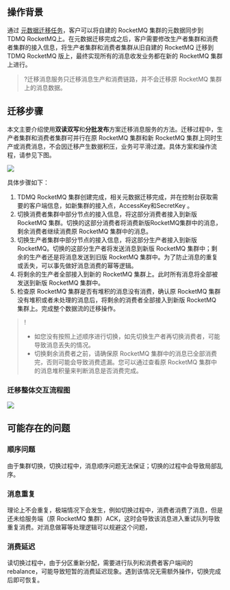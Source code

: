 ## 操作背景

通过 [元数据迁移任务](https://cloud.tencent.com/document/product/1493/76382)，客户可以将自建的 RocketMQ 集群的元数据同步到 TDMQ RocketMQ上。在元数据迁移完成之后，客户需要修改生产者集群和消费者集群的接入信息，将生产者集群和消费者集群从旧自建的 RocketMQ 迁移到 TDMQ RocketMQ 版上，最终实现所有的消息收发业务都在新的 RocketMQ 集群上进行。

>?迁移消息服务只迁移消息生产和消费链路，并不会迁移原 RocketMQ 集群上的消息数据。



## 迁移步骤

本文主要介绍使用**双读双写**和**分批发布**方案迁移消息服务的方法。迁移过程中，生产者集群和消费者集群可并行在原 RocketMQ 集群和新 RocketMQ 集群上同时生产或消费消息，不会因迁移产生数据积压，业务可平滑过渡。具体方案和操作流程，请参见下图。

![](https://qcloudimg.tencent-cloud.cn/raw/d4d922b8a9f62dd6612443e0aac063c6.png)        

具体步骤如下：

1. TDMQ RocketMQ 集群创建完成，相关元数据迁移完成，并在控制台获取需要的客户端信息，如新集群的接入点，AccessKey和SecretKey 。
2. 切换消费者集群中部分节点的接入信息，将这部分消费者接入到新版 RocketMQ 集群。切换的这部分消费者将消费新版RocketMQ集群中的消息，剩余消费者继续消费原 RocketMQ 集群中的消息。
3. 切换生产者集群中部分节点的接入信息，将这部分生产者接入到新版 RocketMQ。切换的这部分生产者将发送消息到新版 RocketMQ 集群中；剩余的生产者还是将消息发送到旧版 RocketMQ 集群中。为了防止消息的重复或丢失，可以事先做好消息消费的幂等逻辑。
4. 将剩余的生产者全部接入到新的 RocketMQ 集群上。此时所有消息将全部被发送到新版 RocketMQ 集群中。
5. 检查原 RocketMQ 集群是否有堆积的消息没有消费，确认原 RocketMQ 集群没有堆积或者未处理的消息后，将剩余的消费者全部接入到新版 RocketMQ 集群上。完成整个数据流的迁移操作。



> !
>
> - 如您没有按照上述顺序进行切换，如先切换生产者再切换消费者，可能导致消息丢失的情况。
> - 切换剩余消费者之前，请确保原 RocketMQ 集群中的消息已全部消费完，否则可能会导致消费遗漏。您可以通过查看原 RocketMQ 集群中的消息堆积量来判断消息是否消费完成。



### 迁移整体交互流程图

![](https://qcloudimg.tencent-cloud.cn/raw/077675eecb90f3f379833441f7967401.png)        
  

## 可能存在的问题

### 顺序问题

由于集群切换，切换过程中，消息顺序问题无法保证；切换的过程中会导致局部乱序。

### 消息重复

理论上不会重复，极端情况下会发生，例如切换过程中，消费者消费了消息，但是还未给服务端（原 RocketMQ 集群）ACK，这时会导致该消息进入重试队列导致重复消费。对消息做幂等处理逻辑可以规避这个问题，

### 消费延迟

读切换过程中，由于分区重新分配，需要进行队列和消费者客户端间的 rebalance，可能导致短暂的消费延迟现象。遇到该情况无需额外操作，切换完成后即可恢复。
